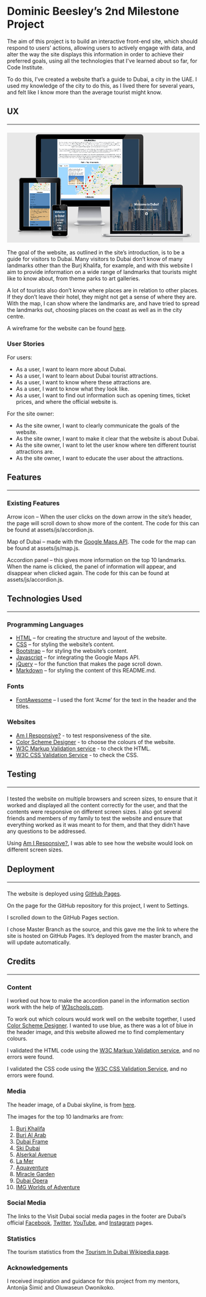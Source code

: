 # Dominic Beesley’s 2nd Milestone Project

The aim of this project is to build an interactive front-end site, which should respond to users’ actions, allowing users to actively engage with data, and alter the way the site displays this information in order to achieve their preferred goals, using all the technologies that I've learned about so far, for Code Institute. 

To do this, I’ve created a website that’s a guide to Dubai, a city in the UAE. I used my knowledge of the city to do this, as I lived there for several years, and felt like I know more than the average tourist might know.

## UX <hr>

![Website on different devices](assets/images/responsive.jpg)

The goal of the website, as outlined in the site’s introduction, is to be a guide for visitors to Dubai. Many visitors to Dubai don’t know of many landmarks other than the Burj Khalifa, for example, and with this website I aim to provide information on a wide range of landmarks that tourists might like to know about, from theme parks to art galleries. 

A lot of tourists also don’t know where places are in relation to other places. If they don’t leave their hotel, they might not get a sense of where they are. With the map, I can show where the landmarks are, and have tried to spread the landmarks out, choosing places on the coast as well as in the city centre.

A wireframe for the website can be found [here](assets/wireframes/milestone2wireframe.pdf).

### User Stories
For users:
* As a user, I want to learn more about Dubai.
* As a user, I want to learn about Dubai tourist attractions.
* As a user, I want to know where these attractions are.
* As a user, I want to know what they look like.
* As a user, I want to find out information such as opening times, ticket prices, and where the official website is.

For the site owner:
* As the site owner, I want to clearly communicate the goals of the website.
* As the site owner, I want to make it clear that the website is about Dubai.
* As the site owner, I want to let the user know where ten different tourist attractions are.
* As the site owner, I want to educate the user about the attractions.


## Features <hr>
### Existing Features
Arrow icon – When the user clicks on the down arrow in the site’s header, the page will scroll down to show more of the content. The code for this can be found at assets/js/accordion.js.

Map of Dubai – made with the [Google Maps API](https://developers.google.com/maps/documentation). The code for the map can be found at assets/js/map.js.

Accordion panel – this gives more information on the top 10 landmarks. When the name is clicked, the panel of information will appear, and disappear when clicked again. The code for this can be found at assets/js/accordion.js.

## Technologies Used <hr>
### Programming Languages
* [HTML](https://www.w3schools.com/html/default.asp) – for creating the structure and layout of the website.
* [CSS](https://www.w3.org/Style/CSS/) – for styling the website’s content.
* [Bootstrap](https://getbootstrap.com/) – for styling the website’s content.
* [Javascript](https://www.javascript.com/) – for integrating the Google Maps API.
* [jQuery](https://jquery.com/) – for the function that makes the page scroll down.
* [Markdown](https://www.markdownguide.org/) – for styling the content of this README.md.

### Fonts
* [FontAwesome](https://fontawesome.com/) – I used the font ‘Acme’ for the text in the header and the titles. 

### Websites
* [Am I Responsive?](http://ami.responsivedesign.is/#) - to test responsiveness of the site.
* [Color Scheme Designer](http://colorschemedesigner.com/csd-3.5/) - to choose the colours of the website.
* [W3C Markup Validation service](https://validator.w3.org/) - to check the HTML.
* [W3C CSS Validation Service](https://jigsaw.w3.org/css-validator/) - to check the CSS.

## Testing <hr>
I tested the website on multiple browsers and screen sizes, to ensure that it worked and displayed all the content correctly for the user, and that the contents were responsive on different screen sizes. I also got several friends and members of my family to test the website and ensure that everything worked as it was meant to for them, and that they didn’t have any questions to be addressed.

Using [Am I Responsive?](http://ami.responsivedesign.is/#), I was able to see how the website would look on different screen sizes.

## Deployment <hr>
The website is deployed using [GitHub Pages](https://pages.github.com/). 

On the page for the GitHub repository for this project, I went to Settings.

I scrolled down to the GitHub Pages section. 

I chose Master Branch as the source, and this gave me the link to where the site is hosted on GitHub Pages. It’s deployed from the master branch, and will update automatically.


## Credits <hr>

### Content
I worked out how to make the accordion panel in the information section work with the help of [W3schools.com]( https://www.w3schools.com/howto/howto_js_accordion.asp).

To work out which colours would work well on the website together, I used [Color Scheme Designer](http://colorschemedesigner.com/csd-3.5/). I wanted to use blue, as there was a lot of blue in the header image, and this website allowed me to find complementary colours.

I validated the HTML code using the [W3C Markup Validation service](https://validator.w3.org/), and no errors were found.

I validated the CSS code using the [W3C CSS Validation Service](https://jigsaw.w3.org/css-validator/), and no errors were found.


### Media
The header image, of a Dubai skyline, is from [here](https://www.pexels.com/photo/architectural-design-architecture-buildings-business-618079/).

The images for the top 10 landmarks are from:
1. [Burj Khalifa](https://www.pexels.com/photo/blue-and-gray-high-rise-building-162031/)
2. [Burj Al Arab](https://www.pexels.com/photo/burj-al-arab-dubai-2044434/)
3. [Dubai Frame](https://pixabay.com/photos/dubai-picture-frame-museum-luxury-4265306/)
4. [Ski Dubai](https://www.kempinski.com/en/dubai/mall-of-the-emirates/local-information/family-adventures/ski-dubai/)
5. [Alserkal Avenue](https://www.timeoutdubai.com/culture/art/394647-free-al-quoz-arts-fest-resturns-to-alserkal-avenue)
6. [La Mer](https://www.bayut.com/mybayut/la-mer-dubai-opening-restaurants-beach/)
7. [Aquaventure](https://www.flickr.com/photos/travelourplanet/8973483064)
8. [Miracle Garden](https://www.pexels.com/photo/aerial-photography-of-park-with-airplane-1302991/)
9. [Dubai Opera](https://unsplash.com/photos/iG4Ut-x8zH8)
10. [IMG Worlds of Adventure](https://ui.cltpstatic.com/camp/images/ai/000/931/006/931006/published/w/img-worlds-of-adventures-1563266993-5.jpg)

### Social Media
The links to the Visit Dubai social media pages in the footer are Dubai’s official [Facebook]( https://www.facebook.com/visitdubai.UK), [Twitter]( https://twitter.com/visitdubai), [YouTube]( https://www.youtube.com/visitdubai), and [Instagram]( https://www.instagram.com/visit.dubai/) pages.

### Statistics
The tourism statistics from the [Tourism In Dubai Wikipedia page](https://en.wikipedia.org/wiki/Tourism_in_Dubai).

### Acknowledgements
I received inspiration and guidance for this project from my mentors, Antonija Šimić and Oluwaseun Owonikoko.


